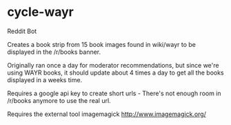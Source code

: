 # cycle-wayr
Reddit Bot

Creates a book strip from 15 book images found in wiki/wayr to be displayed in the /r/books banner.

Originally ran once a day for moderator recommendations, but since we're using WAYR books, it should update about 4 times a day to get all the books displayed in a weeks time.

Requires a google api key to create short urls - There's not enough room in /r/books anymore to use the real url.

Requires the external tool imagemagick http://www.imagemagick.org/

